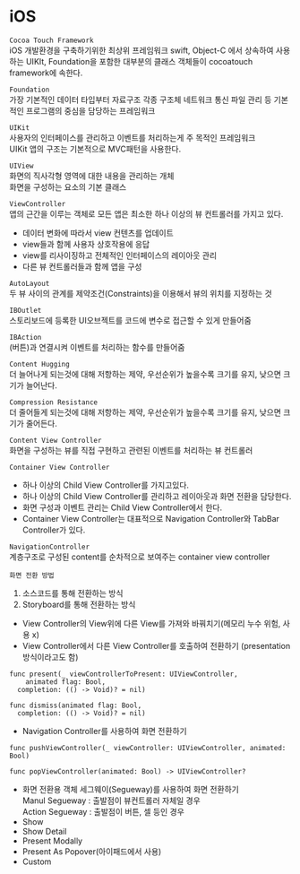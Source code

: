 # iOS

```Cocoa Touch Framework```    
iOS 개발환경을 구축하기위한 최상위 프레임워크
swift, Object-C 에서 상속하여 사용하는 UIKIt, Foundation을 포함한 대부분의 클래스 객체들이 cocoatouch framework에 속한다.

```Foundation```   
가장 기본적인 데이터 타입부터 자료구조 각종 구조체 네트워크 통신 파일 관리 등 기본적인 프로그램의 중심을 담당하는 프레임워크

```UIKit```   
사용자의 인터페이스를 관리하고 이벤트를 처리하는게 주 목적인 프레임워크   
UIKit 앱의 구조는 기본적으로 MVC패턴을 사용한다. 

```UIView```   
화면의 직사각형 영역에 대한 내용을 관리하는 개체   
화면을 구성하는 요소의 기본 클래스   

```ViewController```   
앱의 근간을 이루는 객체로 모든 앱은 최소한 하나 이상의 뷰 컨트롤러를 가지고 있다.   
- 데이터 변화에 따라서 view 컨텐츠를 업데이트   
- view들과 함께 사용자 상호작용에 응답   
- view를 리사이징하고 전체적인 인터페이스의 레이아웃 관리   
- 다른 뷰 컨트롤러들과 함께 앱을 구성   

```AutoLayout```   
두 뷰 사이의 관계를 제약조건(Constraints)을 이용해서 뷰의 위치를 지정하는 것 

```IBOutlet```  
스토리보드에 등록한 UI오브젝트를 코드에 변수로 접근할 수 있게 만들어줌 

```IBAction```   
(버튼)과 연결시켜 이벤트를 처리하는 함수를 만들어줌

```Content Hugging```   
더 늘어나게 되는것에 대해 저항하는 제약, 우선순위가 높을수록 크기를 유지, 낮으면 크기가 늘어난다.

```Compression Resistance```   
더 줄어들게 되는것에 대해 저항하는 제약, 우선순위가 높을수록 크기를 유지, 낮으면 크기가 줄어든다.

```Content View Controller```   
화면을 구성하는 뷰를 직접 구현하고 관련된 이벤트를 처리하는 뷰 컨트롤러

```Container View Controller```
- 하나 이상의 Child View Controller를 가지고있다.
- 하나 이상의 Child View Controller를 관리하고 레이아웃과 화면 전환을 담당한다.
- 화면 구성과 이벤트 관리는 Child View Controller에서 한다.
- Container View Controller는 대표적으로 Navigation Controller와 TabBar Controller가 있다. 

```NavigationController```   
계층구조로 구성된 content를 순차적으로 보여주는 container view controller 

```화면 전환 방법```   
1. 소스코드를 통해 전환하는 방식
2. Storyboard를 통해 전환하는 방식

- View Controller의 View위에 다른 View를 가져와 바꿔치기(메모리 누수 위험, 사용 x)
- View Controller에서 다른 View Controller를 호출하여 전환하기 (presentation 방식이라고도 함)   
```
func present(_ viewControllerToPresent: UIViewController, 
    animated flag: Bool, 
  completion: (() -> Void)? = nil)
  
func dismiss(animated flag: Bool, 
  completion: (() -> Void)? = nil)
  ```
- Navigation Controller를 사용하여 화면 전환하기
```
func pushViewController(_ viewController: UIViewController, animated: Bool)

func popViewController(animated: Bool) -> UIViewController?
```
- 화면 전환용 객체 세그웨이(Segueway)를 사용하여 화면 전환하기    
Manul Segueway : 출발점이 뷰컨트롤러 자체일 경우   
Action Segueway : 출발점이 버튼, 셀 등인 경우    
- Show
- Show Detail
- Present Modally
- Present As Popover(아이패드에서 사용)
- Custom























